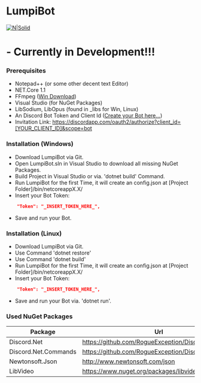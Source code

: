 # LumpiBot

[![N|Solid](http://i.imgur.com/oOI4TlV.png)](http://i.imgur.com/oOI4TlV.png)

# - Currently in Development!!!

### Prerequisites
- Notepad++ (or some other decent text Editor)
- NET.Core 1.1
- FFmpeg ([Win Download](https://ffmpeg.zeranoe.com/builds/))
- Visual Studio (for NuGet Packages)
- LibSodium, LibOpus (found in _libs for Win, Linux)
- An Discord Bot Token and Client Id ([Create your Bot here...](https://discordapp.com/developers/applications/me))
- Invitation Link: https://discordapp.com/oauth2/authorize?client_id=[YOUR_CLIENT_ID]&scope=bot

### Installation (Windows)
- Download LumpiBot via Git.
- Open LumpiBot.sln in Visual Studio to download all missing NuGet Packages.
- Build Project in Visual Studio or via. 'dotnet build' Command.
- Run LumpiBot for the first Time, it will create an config.json at [Project Folder]/bin/netcoreappX.X/
- Insert your Bot Token:
```json
    "Token": "_INSERT_TOKEN_HERE_",
```
- Save and run your Bot.

### Installation (Linux)
- Download LumpiBot via Git.
- Use Command 'dotnet restore'
- Use Command 'dotnet build'
- Run LumpiBot for the first Time, it will create an config.json at [Project Folder]/bin/netcoreappX.X/
- Insert your Bot Token:
```json
    "Token": "_INSERT_TOKEN_HERE_",
```
- Save and run your Bot via. 'dotnet run'.

### Used NuGet Packages

| Package | Url |
| ------ | ------ |
| Discord.Net | https://github.com/RogueException/Discord.Net |
| Discord.Net.Commands | https://github.com/RogueException/Discord.Net |
| Newtonsoft.Json | http://www.newtonsoft.com/json |
| LibVideo | https://www.nuget.org/packages/libvideo.dingsi/1.4.0 |